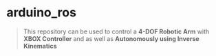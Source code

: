 # arduino_ros
> This repository can be used to control a **4-DOF Robotic Arm** with **XBOX Controller** and as well as
 **Autonomously using Inverse Kinematics**
